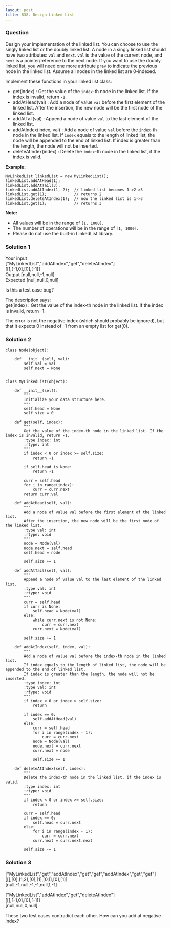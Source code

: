 ```yaml
---
layout: post
title: 838. Design Linked List
---
```

### Question
Design your implementation of the linked list. You can choose to use the
singly linked list or the doubly linked list. A node in a singly linked list
should have two attributes: `val` and `next`. `val` is the value of the
current node, and `next` is a pointer/reference to the next node. If you want
to use the doubly linked list, you will need one more attribute `prev` to
indicate the previous node in the linked list. Assume all nodes in the linked
list are 0-indexed.

Implement these functions in your linked list class:

  * get(index) : Get the value of the `index`-th node in the linked list. If the index is invalid, return `-1`.
  * addAtHead(val) : Add a node of value `val` before the first element of the linked list. After the insertion, the new node will be the first node of the linked list.
  * addAtTail(val) : Append a node of value `val` to the last element of the linked list.
  * addAtIndex(index, val) : Add a node of value `val` before the `index`-th node in the linked list. If `index` equals to the length of linked list, the node will be appended to the end of linked list. If index is greater than the length, the node will not be inserted.
  * deleteAtIndex(index) : Delete the `index`-th node in the linked list, if the index is valid.

 **Example:**

    
    
    MyLinkedList linkedList = new MyLinkedList();
    linkedList.addAtHead(1);
    linkedList.addAtTail(3);
    linkedList.addAtIndex(1, 2);  // linked list becomes 1->2->3
    linkedList.get(1);            // returns 2
    linkedList.deleteAtIndex(1);  // now the linked list is 1->3
    linkedList.get(1);            // returns 3
    

**Note:**

  * All values will be in the range of `[1, 1000]`.
  * The number of operations will be in the range of `[1, 1000]`.
  * Please do not use the built-in LinkedList library.

### Solution 1
Your input  
["MyLinkedList","addAtIndex","get","deleteAtIndex"]  
[[],[-1,0],[0],[-1]]  
Output [null,null,-1,null]  
Expected [null,null,0,null]

Is this a test case bug?

The description says:  
get(index) : Get the value of the index-th node in the linked list. If the
index is invalid, return -1.

The error is not the negative index (which should probably be ignored), but
that it expects 0 instead of -1 from an empty list for get(0).


### Solution 2
    
    
    class Node(object):
    
        def __init__(self, val):
            self.val = val
            self.next = None
    
    
    class MyLinkedList(object):
    
        def __init__(self):
            """
            Initialize your data structure here.
            """
            self.head = None
            self.size = 0
    
        def get(self, index):
            """
            Get the value of the index-th node in the linked list. If the index is invalid, return -1.
            :type index: int
            :rtype: int
            """
            if index < 0 or index >= self.size:
                return -1
    
            if self.head is None:
                return -1
    
            curr = self.head
            for i in range(index):
                curr = curr.next
            return curr.val
    
        def addAtHead(self, val):
            """
            Add a node of value val before the first element of the linked list.
            After the insertion, the new node will be the first node of the linked list.
            :type val: int
            :rtype: void
            """
            node = Node(val)
            node.next = self.head
            self.head = node
    
            self.size += 1
    
        def addAtTail(self, val):
            """
            Append a node of value val to the last element of the linked list.
            :type val: int
            :rtype: void
            """
            curr = self.head
            if curr is None:
                self.head = Node(val)
            else:
                while curr.next is not None:
                    curr = curr.next
                curr.next = Node(val)
    
            self.size += 1
    
        def addAtIndex(self, index, val):
            """
            Add a node of value val before the index-th node in the linked list.
            If index equals to the length of linked list, the node will be appended to the end of linked list.
            If index is greater than the length, the node will not be inserted.
            :type index: int
            :type val: int
            :rtype: void
            """
            if index < 0 or index > self.size:
                return
    
            if index == 0:
                self.addAtHead(val)
            else:
                curr = self.head
                for i in range(index - 1):
                    curr = curr.next
                node = Node(val)
                node.next = curr.next
                curr.next = node
    
                self.size += 1
    
        def deleteAtIndex(self, index):
            """
            Delete the index-th node in the linked list, if the index is valid.
            :type index: int
            :rtype: void
            """
            if index < 0 or index >= self.size:
                return
    
            curr = self.head
            if index == 0:
                self.head = curr.next
            else:
                for i in range(index - 1):
                    curr = curr.next
                curr.next = curr.next.next
    
            self.size -= 1
    


### Solution 3
["MyLinkedList","get","addAtIndex","get","get","addAtIndex","get","get"]  
[[],[0],[1,2],[0],[1],[0,1],[0],[1]]  
[null,-1,null,-1,-1,null,1,-1]

["MyLinkedList","addAtIndex","get","deleteAtIndex"]  
[[],[-1,0],[0],[-1]]  
[null,null,0,null]

These two test cases contradict each other. How can you add at negative index?



